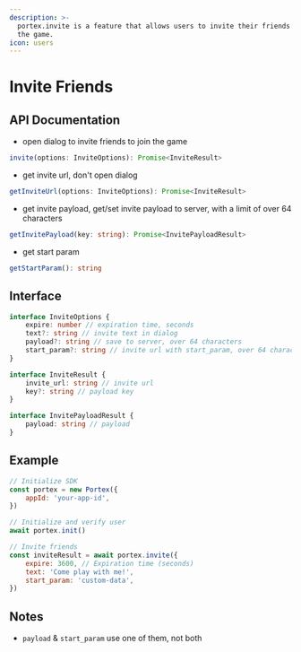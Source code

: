 ```yaml
---
description: >-
  portex.invite is a feature that allows users to invite their friends to join
  the game.
icon: users
---
```


# Invite Friends

## API Documentation

- open dialog to invite friends to join the game

```typescript
invite(options: InviteOptions): Promise<InviteResult>
```

- get invite url, don't open dialog

```typescript
getInviteUrl(options: InviteOptions): Promise<InviteResult>
```

- get invite payload, get/set invite payload to server, with a limit of over 64 characters

```typescript
getInvitePayload(key: string): Promise<InvitePayloadResult>
```

- get start param

```typescript
getStartParam(): string
```

## Interface

```typescript
interface InviteOptions {
	expire: number // expiration time, seconds
	text?: string // invite text in dialog
	payload?: string // save to server, over 64 characters
	start_param?: string // invite url with start_param, over 64 characters
}

interface InviteResult {
	invite_url: string // invite url
	key?: string // payload key
}

interface InvitePayloadResult {
	payload: string // payload
}
```

## Example

```javascript
// Initialize SDK
const portex = new Portex({
	appId: 'your-app-id',
})

// Initialize and verify user
await portex.init()

// Invite friends
const inviteResult = await portex.invite({
	expire: 3600, // Expiration time (seconds)
	text: 'Come play with me!',
	start_param: 'custom-data',
})
```

## Notes

- `payload` & `start_param` use one of them, not both
